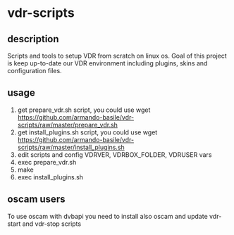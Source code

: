 # vdr-scripts
## description
Scripts and tools to setup VDR from scratch on linux os.
Goal of this project is keep up-to-date our VDR environment including plugins, skins and configuration files.

## usage
1. get prepare_vdr.sh script, you could use wget https://github.com/armando-basile/vdr-scripts/raw/master/prepare_vdr.sh
2. get install_plugins.sh script, you could use wget https://github.com/armando-basile/vdr-scripts/raw/master/install_plugins.sh
3. edit scripts and config VDRVER, VDRBOX_FOLDER, VDRUSER vars
4. exec prepare_vdr.sh
5. make
6. exec install_plugins.sh

## oscam users
To use oscam with dvbapi you need to install also oscam and update vdr-start and vdr-stop scripts



